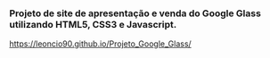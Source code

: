 ### Projeto de site de apresentação e venda do Google Glass utilizando HTML5, CSS3 e Javascript.

https://leoncio90.github.io/Projeto_Google_Glass/
